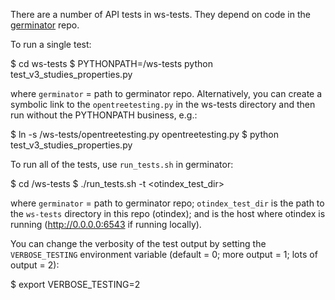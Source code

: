 There are a number of API tests in ws-tests. They depend on code in the
[germinator](https://github.com/OpenTreeOfLife/germinator) repo.

To run a single test:

  $ cd ws-tests
  $ PYTHONPATH=<germinator>/ws-tests python test_v3_studies_properties.py

where `germinator` = path to germinator repo. Alternatively, you can create
a symbolic link to the `opentreetesting.py` in the ws-tests directory and then
run without the PYTHONPATH business, e.g.:

  $ ln -s <germinator>/ws-tests/opentreetesting.py opentreetesting.py
  $ python test_v3_studies_properties.py

To run all of the tests, use `run_tests.sh` in germinator:

  $ cd <germinator>/ws-tests
  $ ./run_tests.sh -t <otindex_test_dir> <hostname>

where `germinator` = path to germinator repo; `otindex_test_dir` is the path
to the `ws-tests` directory in this repo (otindex); and <hostname> is the host
where otindex is running (http://0.0.0.0:6543 if running locally).

You can change the verbosity of the test output by setting the `VERBOSE_TESTING` environment variable (default = 0; more output = 1; lots of output = 2):

  $ export VERBOSE_TESTING=2
